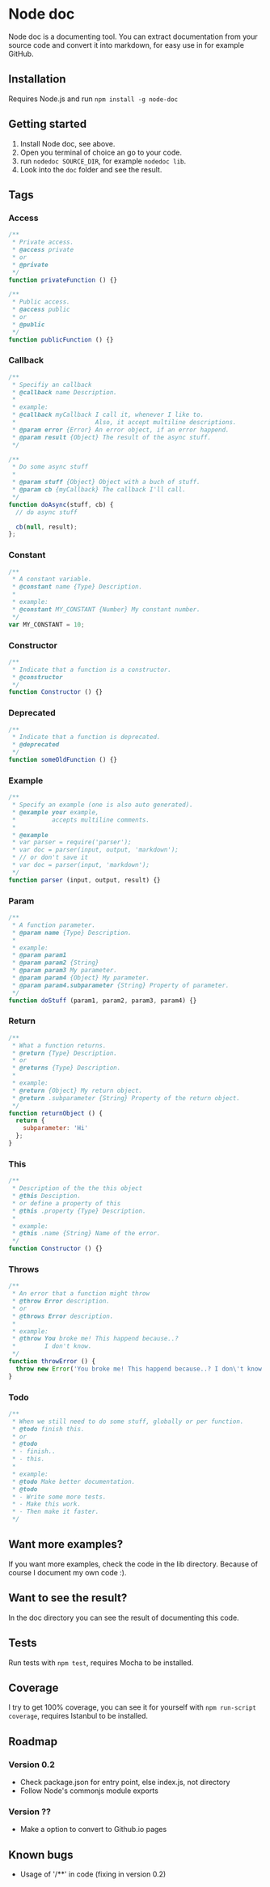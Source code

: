 # Node doc

Node doc is a documenting tool. You can extract documentation from your source code and convert it into markdown, for easy use in for example GitHub.

## Installation

Requires Node.js and run ```npm install -g node-doc```

## Getting started

1. Install Node doc, see above.
2. Open you terminal of choice an go to your code.
2. run ```nodedoc SOURCE_DIR```, for example ```nodedoc lib```.
3. Look into the ```doc``` folder and see the result.

## Tags

### Access

```js
/**
 * Private access.
 * @access private
 * or
 * @private
 */
function privateFunction () {}

/**
 * Public access.
 * @access public
 * or
 * @public
 */
function publicFunction () {}
```

### Callback

```js
/**
 * Specifiy an callback
 * @callback name Description.
 *
 * example:
 * @callback myCallback I call it, whenever I like to.
 *                      Also, it accept multiline descriptions.
 * @param error {Error} An error object, if an error happend.
 * @param result {Object} The result of the async stuff.
 */

/**
 * Do some async stuff
 *
 * @param stuff {Object} Object with a buch of stuff.
 * @param cb {myCallback} The callback I'll call.
 */
function doAsync(stuff, cb) {
  // do async stuff

  cb(null, result);
};
```

### Constant

```js
/**
 * A constant variable.
 * @constant name {Type} Description.
 *
 * example:
 * @constant MY_CONSTANT {Number} My constant number.
 */
var MY_CONSTANT = 10;
```

### Constructor

```js
/**
 * Indicate that a function is a constructor.
 * @constructor
 */
function Constructor () {}
```

### Deprecated

```js
/**
 * Indicate that a function is deprecated.
 * @deprecated
 */
function someOldFunction () {}
```

### Example

```js
/**
 * Specify an example (one is also auto generated).
 * @example your example,
 *          accepts multiline comments.
 *
 * @example
 * var parser = require('parser');
 * var doc = parser(input, output, 'markdown');
 * // or don't save it
 * var doc = parser(input, 'markdown');
 */
function parser (input, output, result) {}
```

### Param

```js
/**
 * A function parameter.
 * @param name {Type} Description.
 *
 * example:
 * @param param1
 * @param param2 {String}
 * @param param3 My parameter.
 * @param param4 {Object} My parameter.
 * @param param4.subparameter {String} Property of parameter.
 */
function doStuff (param1, param2, param3, param4) {}
```

### Return

```js
/**
 * What a function returns.
 * @return {Type} Description.
 * or
 * @returns {Type} Description.
 *
 * example:
 * @return {Object} My return object.
 * @return .subparameter {String} Property of the return object.
 */
function returnObject () {
  return {
    subparameter: 'Hi'
  };
}
```

### This

```js
/**
 * Description of the the this object
 * @this Desciption.
 * or define a property of this
 * @this .property {Type} Description.
 *
 * example:
 * @this .name {String} Name of the error.
 */
function Constructor () {}
```

### Throws

```js
/**
 * An error that a function might throw
 * @throw Error description.
 * or
 * @throws Error description.
 *
 * example:
 * @throw You broke me! This happend because..?
 *        I don't know.
 */
function throwError () {
  throw new Error('You broke me! This happend because..? I don\'t know.');
}
```

### Todo

```js
/**
 * When we still need to do some stuff, globally or per function.
 * @todo finish this.
 * or
 * @todo
 * - finish..
 * - this.
 *
 * example:
 * @todo Make better documentation.
 * @todo
 * - Write some more tests.
 * - Make this work.
 * - Then make it faster.
 */
```

## Want more examples?

If you want more examples, check the code in the lib directory. Because of course I document my own code :).

## Want to see the result?

In the doc directory you can see the result of documenting this code.

## Tests

Run tests with ```npm test```, requires Mocha to be installed.

## Coverage

I try to get 100% coverage, you can see it for yourself with ```npm run-script coverage```, requires Istanbul to be installed.

## Roadmap

### Version 0.2
- Check package.json for entry point, else index.js, not directory
- Follow Node's commonjs module exports

### Version ??
- Make a option to convert to Github.io pages

## Known bugs
- Usage of '/**' in code (fixing in version 0.2)

